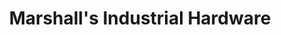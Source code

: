 ---
title: "Marshall's Industrial Hardware"
url: /salt-lake-city/marshalls-industrial-hardware/
shop: hardware
---